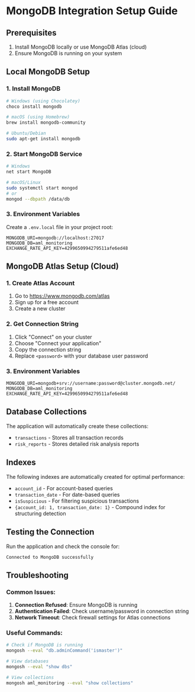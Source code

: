 # MongoDB Integration Setup Guide

## Prerequisites
1. Install MongoDB locally or use MongoDB Atlas (cloud)
2. Ensure MongoDB is running on your system

## Local MongoDB Setup

### 1. Install MongoDB
```bash
# Windows (using Chocolatey)
choco install mongodb

# macOS (using Homebrew)
brew install mongodb-community

# Ubuntu/Debian
sudo apt-get install mongodb
```

### 2. Start MongoDB Service
```bash
# Windows
net start MongoDB

# macOS/Linux
sudo systemctl start mongod
# or
mongod --dbpath /data/db
```

### 3. Environment Variables
Create a `.env.local` file in your project root:
```env
MONGODB_URI=mongodb://localhost:27017
MONGODB_DB=aml_monitoring
EXCHANGE_RATE_API_KEY=4299650994279511afe6ed48
```

## MongoDB Atlas Setup (Cloud)

### 1. Create Atlas Account
1. Go to https://www.mongodb.com/atlas
2. Sign up for a free account
3. Create a new cluster

### 2. Get Connection String
1. Click "Connect" on your cluster
2. Choose "Connect your application"
3. Copy the connection string
4. Replace `<password>` with your database user password

### 3. Environment Variables
```env
MONGODB_URI=mongodb+srv://username:password@cluster.mongodb.net/
MONGODB_DB=aml_monitoring
EXCHANGE_RATE_API_KEY=4299650994279511afe6ed48
```

## Database Collections

The application will automatically create these collections:
- `transactions` - Stores all transaction records
- `risk_reports` - Stores detailed risk analysis reports

## Indexes

The following indexes are automatically created for optimal performance:
- `account_id` - For account-based queries
- `transaction_date` - For date-based queries
- `isSuspicious` - For filtering suspicious transactions
- `{account_id: 1, transaction_date: 1}` - Compound index for structuring detection

## Testing the Connection

Run the application and check the console for:
```
Connected to MongoDB successfully
```

## Troubleshooting

### Common Issues:
1. **Connection Refused**: Ensure MongoDB is running
2. **Authentication Failed**: Check username/password in connection string
3. **Network Timeout**: Check firewall settings for Atlas connections

### Useful Commands:
```bash
# Check if MongoDB is running
mongosh --eval "db.adminCommand('ismaster')"

# View databases
mongosh --eval "show dbs"

# View collections
mongosh aml_monitoring --eval "show collections"
```
